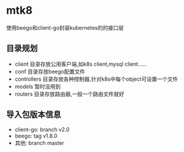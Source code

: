 # mtk8
使用beego和client-go封装kubernetes的的接口层
## 目录规划
* client 目录存放公用客户端,如k8s client,mysql client......
* conf 目录存放beego配置文件
* controllers 目录存放各种控制器,针对k8s中每个object可设置一个文件
* models 暂时没用到
* routers 目录存放路由器,一般一个路由文件就好
## 导入包版本信息
* client-go: branch v2.0
* beego: tag v1.8.0
* 其他: branch master

